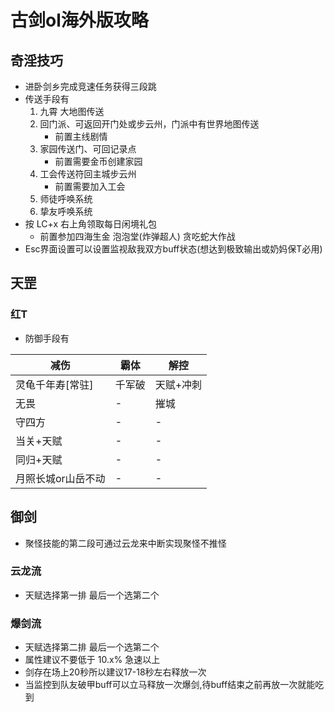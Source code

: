 # 古剑ol海外版攻略

## 奇淫技巧

+ 进卧剑乡完成竞速任务获得三段跳
+ 传送手段有
  1. 九霄 大地图传送
  1. 回门派、可返回开门处或步云州，门派中有世界地图传送
     + 前置主线剧情
  1. 家园传送门、可回记录点  
     + 前置需要金币创建家园
  1. 工会传送符回主城步云州  
     + 前置需要加入工会
  1. 师徒呼唤系统
  1. 挚友呼唤系统
+ 按 LC+x 右上角领取每日闲境礼包
  + 前置参加四海生金 泡泡堂(炸弹超人) 贪吃蛇大作战
+ Esc界面设置可以设置监视敌我双方buff状态(想达到极致输出或奶妈保T必用)

## 天罡

### 红T

+ 防御手段有

减伤|霸体|解控
-|-|-
灵龟千年寿[常驻]|千军破|天赋+冲刺
无畏|-|摧城
守四方|-|-
当关+天赋|-|-
同归+天赋|-|-
月照长城or山岳不动|-|-




## 御剑

+ 聚怪技能的第二段可通过云龙来中断实现聚怪不推怪

### 云龙流

+ 天赋选择第一排 最后一个选第二个

### 爆剑流

+ 天赋选择第二排 最后一个选第二个
+ 属性建议不要低于 10.x% 急速以上
+ 剑存在场上20秒所以建议17-18秒左右释放一次
+ 当监控到队友破甲buff可以立马释放一次爆剑,待buff结束之前再放一次就能吃到
